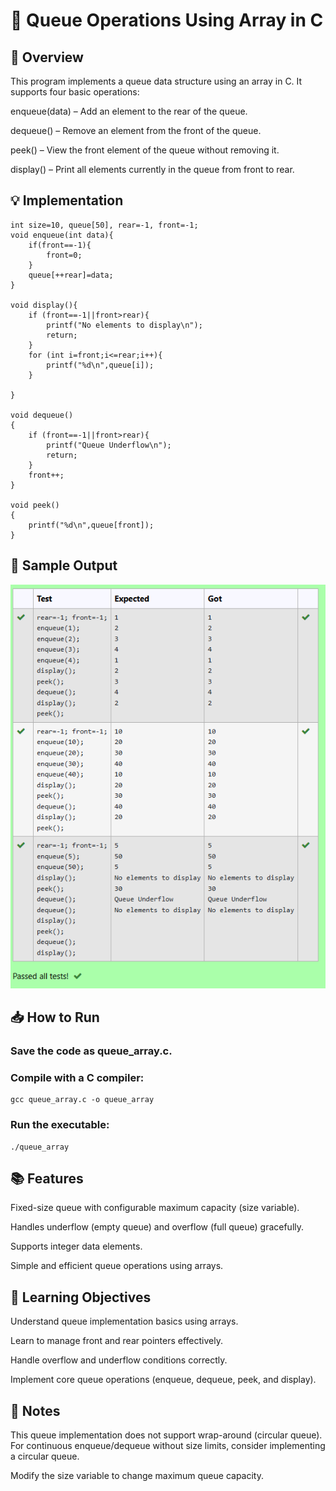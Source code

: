 # 📘 Queue Operations Using Array in C
## 📌 Overview
This program implements a queue data structure using an array in C. It supports four basic operations:

enqueue(data) – Add an element to the rear of the queue.

dequeue() – Remove an element from the front of the queue.

peek() – View the front element of the queue without removing it.

display() – Print all elements currently in the queue from front to rear.

## 💡 Implementation
```
int size=10, queue[50], rear=-1, front=-1;
void enqueue(int data){
    if(front==-1){ 
        front=0;
    }
    queue[++rear]=data;
}

void display(){
    if (front==-1||front>rear){
        printf("No elements to display\n");
        return;
    }
    for (int i=front;i<=rear;i++){
        printf("%d\n",queue[i]);
    }
    
}

void dequeue()
{
    if (front==-1||front>rear){
        printf("Queue Underflow\n");
        return;
    }
    front++;
}

void peek()
{
    printf("%d\n",queue[front]);
}
```
## 🧪 Sample Output
![alt text](image-2.png)


## 📥 How to Run
### Save the code as queue_array.c.

### Compile with a C compiler:
```
gcc queue_array.c -o queue_array
```
### Run the executable:
```
./queue_array
```
## 📚 Features
Fixed-size queue with configurable maximum capacity (size variable).

Handles underflow (empty queue) and overflow (full queue) gracefully.

Supports integer data elements.

Simple and efficient queue operations using arrays.

## 🧠 Learning Objectives
Understand queue implementation basics using arrays.

Learn to manage front and rear pointers effectively.

Handle overflow and underflow conditions correctly.

Implement core queue operations (enqueue, dequeue, peek, and display).

## 📝 Notes
This queue implementation does not support wrap-around (circular queue). For continuous enqueue/dequeue without size limits, consider implementing a circular queue.

Modify the size variable to change maximum queue capacity.